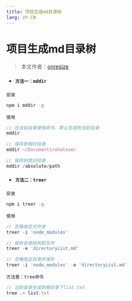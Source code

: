 ```yaml
---
title: 项目生成md目录树
lang: zh-CN
---
```

# 项目生成md目录树
>
> 本文作者：[onresize](https://github.com/onresize)
>

- #### `方法一：mddir`

`安装`

```bash
npm i mddir -g
```

`使用`

```js
// 在当前目录使用命令，默认生成到当前目录
mddir

// 保存到相对目录
mddir ~/Documents/whatever

// 保存到绝对目录
mddir /absolute/path
```

- #### `方法二：treer`

`安装`

```bash
npm i treer -g
```

`使用`

```js
// 忽略指定文件夹
treer -i 'node_modules'

// 保存目录结构到文件
treer -e 'directoryList.md'

// 忽略指定目录并保存
treer -i 'node_modules' -e 'directoryList.md'
```

`方法善：tree命令`

```js
// 当前目录生成到根目录下list.txt
tree .> list.txt
```

